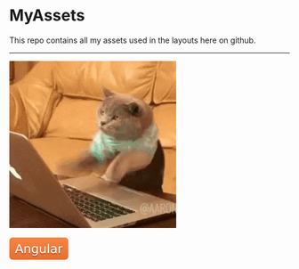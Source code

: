 # MyAssets

This repo contains all my assets used in the layouts here on github.

***
![cat](https://github.com/cinthiatengan/MyAssets/blob/main/img/catcoding.gif)

![badge](https://github.com/cinthiatengan/MyAssets/blob/main/img/-Angular-orange.svg)

